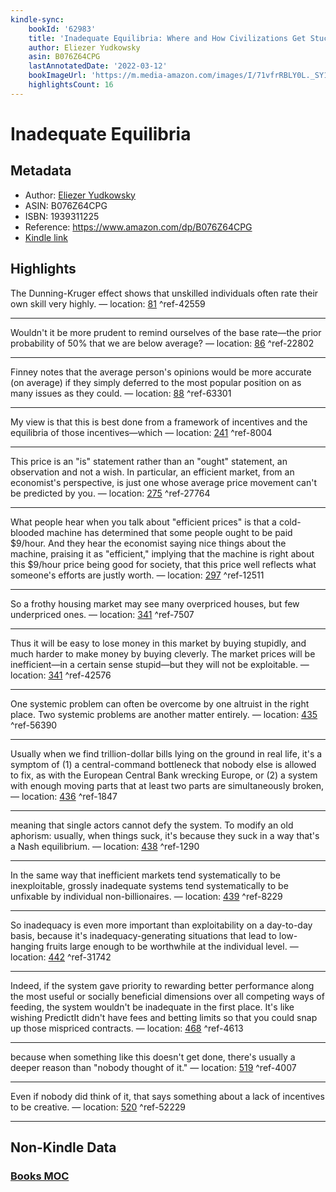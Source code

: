 ```yaml
---
kindle-sync:
    bookId: '62983'
    title: 'Inadequate Equilibria: Where and How Civilizations Get Stuck'
    author: Eliezer Yudkowsky
    asin: B076Z64CPG
    lastAnnotatedDate: '2022-03-12'
    bookImageUrl: 'https://m.media-amazon.com/images/I/71vfrRBLY0L._SY160.jpg'
    highlightsCount: 16
---
```


# Inadequate Equilibria

## Metadata

-   Author: [Eliezer Yudkowsky](https://www.amazon.comundefined)
-   ASIN: B076Z64CPG
-   ISBN: 1939311225
-   Reference: https://www.amazon.com/dp/B076Z64CPG
-   [Kindle link](kindle://book?action=open&asin=B076Z64CPG)

## Highlights

The Dunning-Kruger effect shows that unskilled individuals often rate their own skill very highly. — location: [81](kindle://book?action=open&asin=B076Z64CPG&location=81) ^ref-42559

---

Wouldn't it be more prudent to remind ourselves of the base rate—the prior probability of 50% that we are below average? — location: [86](kindle://book?action=open&asin=B076Z64CPG&location=86) ^ref-22802

---

Finney notes that the average person's opinions would be more accurate (on average) if they simply deferred to the most popular position on as many issues as they could. — location: [88](kindle://book?action=open&asin=B076Z64CPG&location=88) ^ref-63301

---

My view is that this is best done from a framework of incentives and the equilibria of those incentives—which — location: [241](kindle://book?action=open&asin=B076Z64CPG&location=241) ^ref-8004

---

This price is an "is" statement rather than an "ought" statement, an observation and not a wish. In particular, an efficient market, from an economist's perspective, is just one whose average price movement can't be predicted by you. — location: [275](kindle://book?action=open&asin=B076Z64CPG&location=275) ^ref-27764

---

What people hear when you talk about "efficient prices" is that a cold-blooded machine has determined that some people ought to be paid $9/hour. And they hear the economist saying nice things about the machine, praising it as "efficient," implying that the machine is right about this $9/hour price being good for society, that this price well reflects what someone's efforts are justly worth. — location: [297](kindle://book?action=open&asin=B076Z64CPG&location=297) ^ref-12511

---

So a frothy housing market may see many overpriced houses, but few underpriced ones. — location: [341](kindle://book?action=open&asin=B076Z64CPG&location=341) ^ref-7507

---

Thus it will be easy to lose money in this market by buying stupidly, and much harder to make money by buying cleverly. The market prices will be inefficient—in a certain sense stupid—but they will not be exploitable. — location: [341](kindle://book?action=open&asin=B076Z64CPG&location=341) ^ref-42576

---

One systemic problem can often be overcome by one altruist in the right place. Two systemic problems are another matter entirely. — location: [435](kindle://book?action=open&asin=B076Z64CPG&location=435) ^ref-56390

---

Usually when we find trillion-dollar bills lying on the ground in real life, it's a symptom of (1) a central-command bottleneck that nobody else is allowed to fix, as with the European Central Bank wrecking Europe, or (2) a system with enough moving parts that at least two parts are simultaneously broken, — location: [436](kindle://book?action=open&asin=B076Z64CPG&location=436) ^ref-1847

---

meaning that single actors cannot defy the system. To modify an old aphorism: usually, when things suck, it's because they suck in a way that's a Nash equilibrium. — location: [438](kindle://book?action=open&asin=B076Z64CPG&location=438) ^ref-1290

---

In the same way that inefficient markets tend systematically to be inexploitable, grossly inadequate systems tend systematically to be unfixable by individual non-billionaires. — location: [439](kindle://book?action=open&asin=B076Z64CPG&location=439) ^ref-8229

---

So inadequacy is even more important than exploitability on a day-to-day basis, because it's inadequacy-generating situations that lead to low-hanging fruits large enough to be worthwhile at the individual level. — location: [442](kindle://book?action=open&asin=B076Z64CPG&location=442) ^ref-31742

---

Indeed, if the system gave priority to rewarding better performance along the most useful or socially beneficial dimensions over all competing ways of feeding, the system wouldn't be inadequate in the first place. It's like wishing PredictIt didn't have fees and betting limits so that you could snap up those mispriced contracts. — location: [468](kindle://book?action=open&asin=B076Z64CPG&location=468) ^ref-4613

---

because when something like this doesn't get done, there's usually a deeper reason than "nobody thought of it." — location: [519](kindle://book?action=open&asin=B076Z64CPG&location=519) ^ref-4007

---

Even if nobody did think of it, that says something about a lack of incentives to be creative. — location: [520](kindle://book?action=open&asin=B076Z64CPG&location=520) ^ref-52229

---

## Non-Kindle Data

### [Books MOC](Books%20MOC.md)
